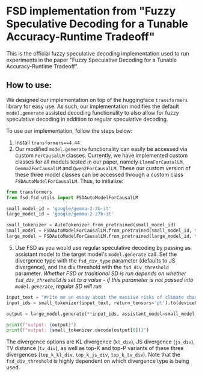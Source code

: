 # FSD implementation from "Fuzzy Speculative Decoding for a Tunable Accuracy-Runtime Tradeoff"

This is the official fuzzy speculative decoding implementation used to run experiments in the paper "Fuzzy Speculative Decoding for a Tunable Accuracy-Runtime Tradeoff".

## How to use:

We designed our implementation on top of the huggingface `transformers` library for easy use. As such, our implementation modifies the default `model.generate` assisted decoding functionality to also allow for fuzzy speculative decoding in addition to regular speculative decoding. 

To use our implementation, follow the steps below: 
1. Install `transformers==4.44`
2. Our modified `model.generate` functionality can easily be accessed via custom `ForCausalLM` classes. Currently, we have implemented custom classes for all models tested in our paper, namely `LlamaForCausalLM`, `Gemma2ForCausalLM` and `Qwen2ForCausalLM`. These our custom version of these three model classes can be accessed through a custom class `FSDAutoModelForCausalLM`. Thus, to initialize:

```python
from transformers
from fsd.fsd_utils import FSDAutoModelForCausalLM

small_model_id = 'google/gemma-2-2b-it'
large_model_id = 'google/gemma-2-27b-it'

small_tokenizer = AutoTokenizer.from_pretrained(small_model_id)
small_model = FSDAutoModelForCausalLM.from_pretrained(small_model_id, torch_dtype=torch.bfloat16).to(device0)
large_model = FSDAutoModelForCausalLM.from_pretrained(large_model_id, torch_dtype=torch.bfloat16, device_map='auto')
```

5. Use FSD as you would use regular speculative decoding by passing as assistant model to the target model's `model.generate` call. Set the divergence type with the `fsd_div_type` parameter (defaults to JS divergence), and the div threshold with the `fsd_div_threshold` parameter. *Whether FSD or traditional SD is run depends on whether `fsd_div_threshold` is set to a value - if this parameter is not passed into `model.generate`, regular SD will run*

```python 
input_text = "Write me an essay about the massive risks of climate change."
input_ids = small_tokenizer(input_text, return_tensors='pt').to(device0)

output = large_model.generate(**input_ids, assistant_model=small_model, fsd_div_threshold=0.4, fsd_div_type='js_div', max_new_tokens=250)

print(f"output: {output}")
print(f"output: {small_tokenizer.decode(output[0])}")
```

The divergence options are KL divergence (`kl_div`), JS divergence (`js_div`), TV distance (`tv_div`), as well as top-K and top-P variants of these three divergences (`top_k_kl_div`, `top_k_js_div`, `top_k_tv_div`). Note that the `fsd_div_threshold` is highly dependent on which divergence type is being used. 


